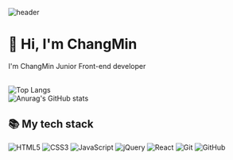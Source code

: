 ![header](https://capsule-render.vercel.app/api?type=waving&color=818C8F&height=230&section=header&text=Welcome&fontSize=60&fontAlign=75&fontColor=ffffff)

<h1>👋 Hi, I'm ChangMin</h1>
<div>I'm ChangMin Junior Front-end developer </div>
<br>

![Top Langs](https://github-readme-stats.vercel.app/api/top-langs/?username=ChangMin-2&layout=compact&theme=dark) <br>
![Anurag's GitHub stats](https://github-readme-stats.vercel.app/api?username=ChangMin-2&show_icons=true&theme=dark)




<h2>📚 My tech stack </h2>
  
![HTML5](https://img.shields.io/badge/HTML5-E34F26?style=flat&logo=HTML5&logoColor=ffffff)
![CSS3](https://img.shields.io/badge/CSS3-1572B6?style=flat&logo=CSS3&logoColor=ffffff")
![JavaScript](https://img.shields.io/badge/JavaScript-F7DF1E?style=flat&logo=JavaScript&logoColor=ffffff)
![jQuery](https://img.shields.io/badge/jQuery-0769AD?style=flat&logo=jQuery&logoColor=ffffff)
![React](https://img.shields.io/badge/React-222222?style=flat&logo=React)
![Git](https://img.shields.io/badge/Git-F05032?style=flat&logo=Git&logoColor=ffffff)
![GitHub](https://img.shields.io/badge/GitHub-222222?style=flat&logo=GitHub)

